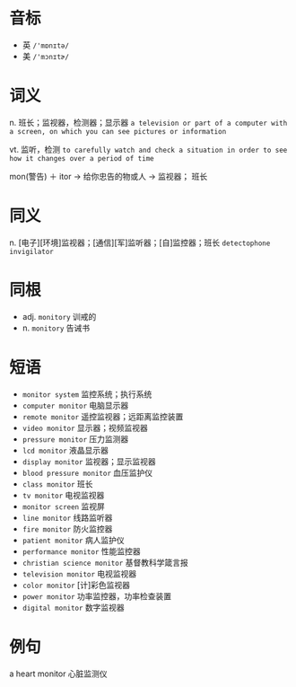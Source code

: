 # 音标

- 英 `/'mɒnɪtə/`
- 美 `/'mɔnɪtɚ/`

# 词义

n. 班长；监视器，检测器；显示器
`a television or part of a computer with a screen, on which you can see pictures or information`

vt. 监听，检测
`to carefully watch and check a situation in order to see how it changes over a period of time`



mon(警告) ＋ itor → 给你忠告的物或人 → 监视器； 班长

# 同义

n. [电子][环境]监视器；[通信][军]监听器；[自]监控器；班长
`detectophone` `invigilator`

# 同根

- adj. `monitory` 训戒的
- n. `monitory` 告诫书

# 短语

- `monitor system` 监控系统；执行系统
- `computer monitor` 电脑显示器
- `remote monitor` 遥控监视器；远距离监控装置
- `video monitor` 显示器；视频监视器
- `pressure monitor` 压力监测器
- `lcd monitor` 液晶显示器
- `display monitor` 监视器；显示监视器
- `blood pressure monitor` 血压监护仪
- `class monitor` 班长
- `tv monitor` 电视监视器
- `monitor screen` 监视屏
- `line monitor` 线路监听器
- `fire monitor` 防火监控器
- `patient monitor` 病人监护仪
- `performance monitor` 性能监控器
- `christian science monitor` 基督教科学箴言报
- `television monitor` 电视监视器
- `color monitor` [计]彩色监视器
- `power monitor` 功率监控器，功率检查装置
- `digital monitor` 数字监视器

# 例句

a heart monitor
心脏监测仪


